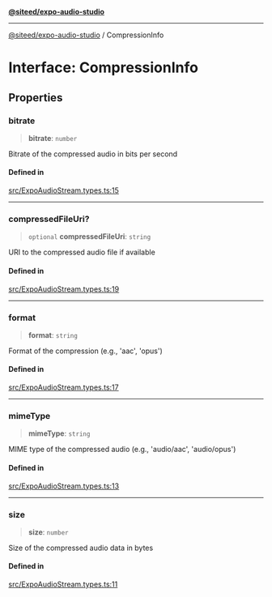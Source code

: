 [**@siteed/expo-audio-studio**](../README.md)

***

[@siteed/expo-audio-studio](../README.md) / CompressionInfo

# Interface: CompressionInfo

## Properties

### bitrate

> **bitrate**: `number`

Bitrate of the compressed audio in bits per second

#### Defined in

[src/ExpoAudioStream.types.ts:15](https://github.com/deeeed/expo-audio-stream/blob/01587473d138d2044082592da4994edb9b0d9107/packages/expo-audio-stream/src/ExpoAudioStream.types.ts#L15)

***

### compressedFileUri?

> `optional` **compressedFileUri**: `string`

URI to the compressed audio file if available

#### Defined in

[src/ExpoAudioStream.types.ts:19](https://github.com/deeeed/expo-audio-stream/blob/01587473d138d2044082592da4994edb9b0d9107/packages/expo-audio-stream/src/ExpoAudioStream.types.ts#L19)

***

### format

> **format**: `string`

Format of the compression (e.g., 'aac', 'opus')

#### Defined in

[src/ExpoAudioStream.types.ts:17](https://github.com/deeeed/expo-audio-stream/blob/01587473d138d2044082592da4994edb9b0d9107/packages/expo-audio-stream/src/ExpoAudioStream.types.ts#L17)

***

### mimeType

> **mimeType**: `string`

MIME type of the compressed audio (e.g., 'audio/aac', 'audio/opus')

#### Defined in

[src/ExpoAudioStream.types.ts:13](https://github.com/deeeed/expo-audio-stream/blob/01587473d138d2044082592da4994edb9b0d9107/packages/expo-audio-stream/src/ExpoAudioStream.types.ts#L13)

***

### size

> **size**: `number`

Size of the compressed audio data in bytes

#### Defined in

[src/ExpoAudioStream.types.ts:11](https://github.com/deeeed/expo-audio-stream/blob/01587473d138d2044082592da4994edb9b0d9107/packages/expo-audio-stream/src/ExpoAudioStream.types.ts#L11)

